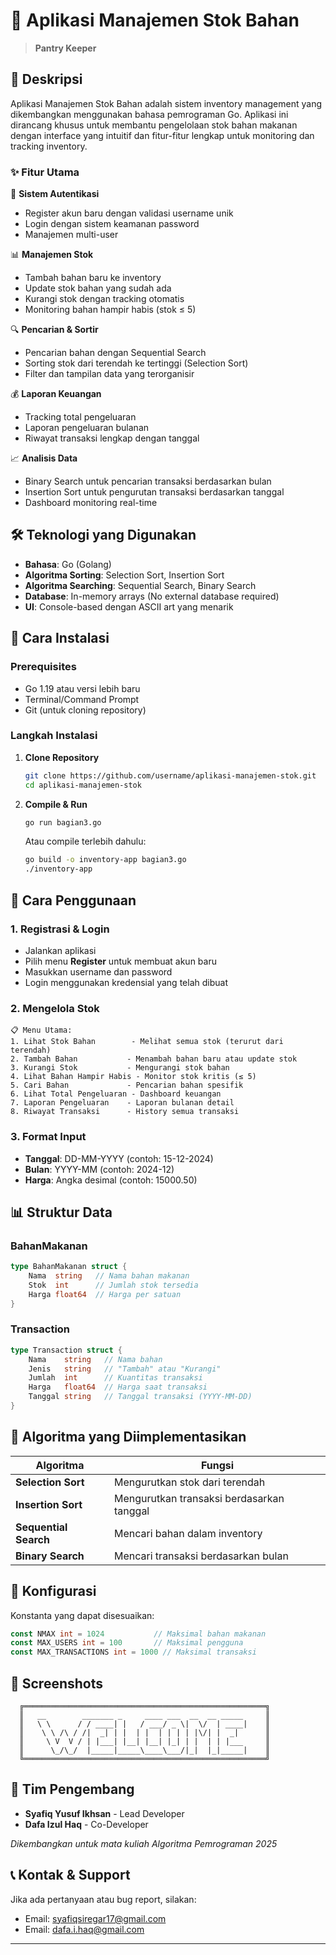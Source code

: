 # 🚀 Aplikasi Manajemen Stok Bahan

> **Pantry Keeper**

## 📖 Deskripsi

Aplikasi Manajemen Stok Bahan adalah sistem inventory management yang dikembangkan menggunakan bahasa pemrograman Go. Aplikasi ini dirancang khusus untuk membantu pengelolaan stok bahan makanan dengan interface yang intuitif dan fitur-fitur lengkap untuk monitoring dan tracking inventory.

### ✨ Fitur Utama

🔐 **Sistem Autentikasi**
- Register akun baru dengan validasi username unik
- Login dengan sistem keamanan password
- Manajemen multi-user

📊 **Manajemen Stok**
- Tambah bahan baru ke inventory
- Update stok bahan yang sudah ada
- Kurangi stok dengan tracking otomatis
- Monitoring bahan hampir habis (stok ≤ 5)

🔍 **Pencarian & Sortir**
- Pencarian bahan dengan Sequential Search
- Sorting stok dari terendah ke tertinggi (Selection Sort)
- Filter dan tampilan data yang terorganisir

💰 **Laporan Keuangan**
- Tracking total pengeluaran
- Laporan pengeluaran bulanan
- Riwayat transaksi lengkap dengan tanggal

📈 **Analisis Data**
- Binary Search untuk pencarian transaksi berdasarkan bulan
- Insertion Sort untuk pengurutan transaksi berdasarkan tanggal
- Dashboard monitoring real-time

## 🛠️ Teknologi yang Digunakan

- **Bahasa**: Go (Golang)
- **Algoritma Sorting**: Selection Sort, Insertion Sort
- **Algoritma Searching**: Sequential Search, Binary Search
- **Database**: In-memory arrays (No external database required)
- **UI**: Console-based dengan ASCII art yang menarik

## 🚀 Cara Instalasi

### Prerequisites
- Go 1.19 atau versi lebih baru
- Terminal/Command Prompt
- Git (untuk cloning repository)

### Langkah Instalasi

1. **Clone Repository**
   ```bash
   git clone https://github.com/username/aplikasi-manajemen-stok.git
   cd aplikasi-manajemen-stok
   ```

2. **Compile & Run**
   ```bash
   go run bagian3.go
   ```

   Atau compile terlebih dahulu:
   ```bash
   go build -o inventory-app bagian3.go
   ./inventory-app
   ```

## 📱 Cara Penggunaan

### 1. Registrasi & Login
- Jalankan aplikasi
- Pilih menu **Register** untuk membuat akun baru
- Masukkan username dan password
- Login menggunakan kredensial yang telah dibuat

### 2. Mengelola Stok
```
📋 Menu Utama:
1. Lihat Stok Bahan        - Melihat semua stok (terurut dari terendah)
2. Tambah Bahan           - Menambah bahan baru atau update stok
3. Kurangi Stok           - Mengurangi stok bahan
4. Lihat Bahan Hampir Habis - Monitor stok kritis (≤ 5)
5. Cari Bahan             - Pencarian bahan spesifik
6. Lihat Total Pengeluaran - Dashboard keuangan
7. Laporan Pengeluaran    - Laporan bulanan detail
8. Riwayat Transaksi      - History semua transaksi
```

### 3. Format Input
- **Tanggal**: DD-MM-YYYY (contoh: 15-12-2024)
- **Bulan**: YYYY-MM (contoh: 2024-12)
- **Harga**: Angka desimal (contoh: 15000.50)

## 📊 Struktur Data

### BahanMakanan
```go
type BahanMakanan struct {
    Nama  string   // Nama bahan makanan
    Stok  int      // Jumlah stok tersedia
    Harga float64  // Harga per satuan
}
```

### Transaction
```go
type Transaction struct {
    Nama    string   // Nama bahan
    Jenis   string   // "Tambah" atau "Kurangi"
    Jumlah  int      // Kuantitas transaksi
    Harga   float64  // Harga saat transaksi
    Tanggal string   // Tanggal transaksi (YYYY-MM-DD)
}
```

## 🎯 Algoritma yang Diimplementasikan

| Algoritma | Fungsi | 
|-----------|--------|
| **Selection Sort** | Mengurutkan stok dari terendah | 
| **Insertion Sort** | Mengurutkan transaksi berdasarkan tanggal | 
| **Sequential Search** | Mencari bahan dalam inventory | 
| **Binary Search** | Mencari transaksi berdasarkan bulan | 

## 🔧 Konfigurasi

Konstanta yang dapat disesuaikan:
```go
const NMAX int = 1024           // Maksimal bahan makanan
const MAX_USERS int = 100       // Maksimal pengguna
const MAX_TRANSACTIONS int = 1000 // Maksimal transaksi
```

## 📸 Screenshots

```
  ╔══════════════════════════════════════════════════════╗
  ║   __        _______ _     ____ ___  __  __ _____     ║
  ║   \ \      / / ____| |   / ___/ _ \|  \/  | ____|    ║
  ║    \ \ /\ / /|  _| | |  | |  | | | | |\/| |  _|      ║
  ║     \ V  V / | |___| |__| |__| |_| | |  | | |___     ║
  ║      \_/\_/  |_____|_____\____\___/|_|  |_|_____|    ║
  ╚══════════════════════════════════════════════════════╝
```

## 👥 Tim Pengembang

- **Syafiq Yusuf Ikhsan** - Lead Developer
- **Dafa Izul Haq** - Co-Developer

*Dikembangkan untuk mata kuliah Algoritma Pemrograman 2025*



## 📞 Kontak & Support

Jika ada pertanyaan atau bug report, silakan:
- Email: syafiqsiregar17@gmail.com
- Email: dafa.i.haq@gmail.com

---
